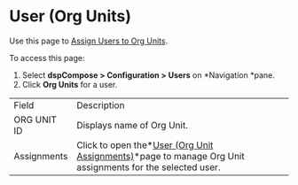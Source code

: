 # User (Org Units)

<div class="use">

Use this page to [Assign Users to Org
Units](../Use_Cases/Set_up_Org_Units.htm#Assign_Users_to_Org_Units).

</div>

To access this page:

1.  Select <span style="font-weight: bold;">dspCompose \> Configuration
    \> Users</span> on *Navigation *pane.
2.  Click <span style="font-weight: bold;">Org Units</span> for a
user.

|             |                                                                                                                                           |
| ----------- | ----------------------------------------------------------------------------------------------------------------------------------------- |
| Field       | Description                                                                                                                               |
| ORG UNIT ID | Displays name of Org Unit.                                                                                                                |
| Assignments | Click to open the*[User (Org Unit Assignments)](User_Org_Unit_Assignments.htm)*page to manage Org Unit assignments for the selected user. |
